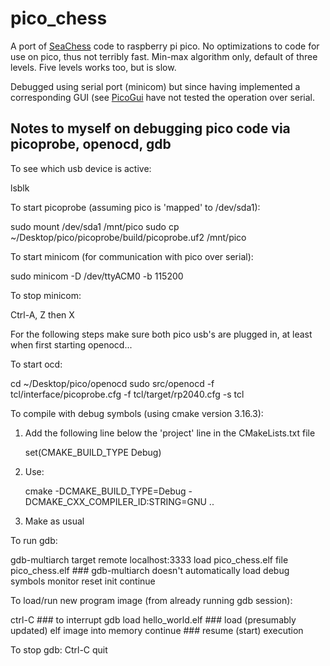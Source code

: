 pico_chess
==========

A port of [SeaChess](https://github.com/genecook/SeaChess) code
to raspberry pi pico. No optimizations to code
for use on pico, thus not terribly fast. Min-max algorithm only, default
of three levels. Five levels works too, but is slow.

Debugged using serial port (minicom) but since having implemented
a corresponding GUI (see [PicoGui](https://github.com/genecook/pico_gui)
have not tested the operation over serial.

Notes to myself on debugging pico code via picoprobe, openocd, gdb
------------------------------------------------------------------
To see which usb device is active:

   lsblk
   
To start picoprobe (assuming pico is 'mapped' to /dev/sda1):

   sudo mount /dev/sda1 /mnt/pico
   sudo cp ~/Desktop/pico/picoprobe/build/picoprobe.uf2 /mnt/pico
   
To start minicom (for communication with pico over serial):

   sudo minicom -D /dev/ttyACM0 -b 115200

To stop minicom:

   Ctrl-A, Z then X

For the following steps make sure both pico usb's are plugged in, at least when first starting openocd...

To start ocd:

   cd ~/Desktop/pico/openocd
   sudo src/openocd -f tcl/interface/picoprobe.cfg -f tcl/target/rp2040.cfg -s tcl

To compile with debug symbols (using cmake version 3.16.3):

   1. Add the following line below the 'project' line in the CMakeLists.txt file
   
      set(CMAKE_BUILD_TYPE Debug)

   2. Use:

      cmake -DCMAKE_BUILD_TYPE=Debug -DCMAKE_CXX_COMPILER_ID:STRING=GNU ..
      
   3. Make as usual 

To run gdb:

   gdb-multiarch 
   target remote localhost:3333
   load pico_chess.elf
   file pico_chess.elf  ### gdb-multiarch doesn't automatically load debug symbols
   monitor reset init
   continue

To load/run new program image (from already running gdb session):

   ctrl-C                   ### to interrupt gdb
   load hello_world.elf     ### load (presumably updated) elf image into memory
   continue                 ### resume (start) execution
   
To stop gdb:
   Ctrl-C
   quit

   
   
